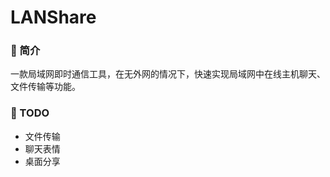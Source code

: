 # LANShare
### :snail: 简介
一款局域网即时通信工具，在无外网的情况下，快速实现局域网中在线主机聊天、文件传输等功能。
### :turtle: TODO
* 文件传输
* 聊天表情
* 桌面分享
